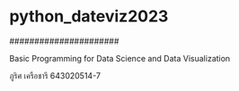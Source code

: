 # python_dateviz2023 #
######################

Basic Programming for Data Science and Data Visualization

ภูริศ เครือชารี
643020514-7
